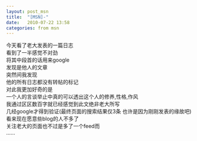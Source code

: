 ```yaml
---
layout: post_msn
title:  "[MSN]-"
date:   2010-07-22 13:58
categories: from msn
---
```

今天看了老大发表的一篇日志  
看到了一半感觉不对劲  
将其中段首的话用来google  
发现是他人的文章  
突然间我发现  
他的所有日志都没有转帖的标记  
对此我更加好奇的是  
一个人的言谈举止中真的可以透出这个人的修养,性格,作风  
我通过区区数百字就已经感觉到此文绝非老大所写  
几经google才得到验证(最终页面的搜索结果仅3条 也许是因为刚刚发表的缘故吧)  
看来现在愿意些blog的人不多了  
关注老大的页面也不过是多了一个feed而  
......  